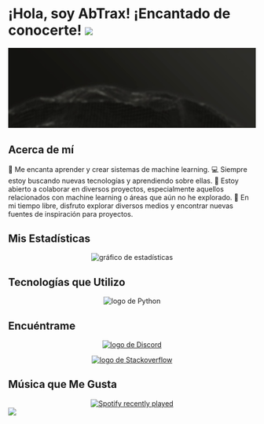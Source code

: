 # ¡Hola, soy AbTrax! ¡Encantado de conocerte! <img src="https://raw.githubusercontent.com/MartinHeinz/MartinHeinz/master/wave.gif" width="30px">

<div align="center">
  <img height="" src="https://github.com/AbTrax/AbTrax/blob/main/abtrax-banner.png?raw=true"  />
</div>

## Acerca de mí

🤖 Me encanta aprender y crear sistemas de machine learning.
💻 Siempre estoy buscando nuevas tecnologías y aprendiendo sobre ellas.
🤝 Estoy abierto a colaborar en diversos proyectos, especialmente aquellos relacionados con machine learning o áreas que aún no he explorado.
🌟 En mi tiempo libre, disfruto explorar diversos medios y encontrar nuevas fuentes de inspiración para proyectos.

## Mis Estadísticas

<div align="center">
  <img src="http://github-profile-summary-cards.vercel.app/api/cards/profile-details?username=AbTrax&theme=bear" width=750  alt="gráfico de estadísticas"/>

</div>

## Tecnologías que Utilizo

<div align="center">
  <img src="https://cdn.jsdelivr.net/gh/devicons/devicon/icons/python/python-original.svg" height="40" width="52" alt="logo de Python"  />
  <!-- Agrega más iconos de tecnologías aquí -->
</div>

## Encuéntrame

<div align="center">
  <a href="https://discord.com/users/1077472454563332157" target="_blank" rel="noopener noreferrer"> <img src="https://img.shields.io/static/v1?message=Discord&logo=discord&label=&color=7289DA&logoColor=white&labelColor=&style=for-the-badge" height="40" alt="logo de Discord"  /></a>
  
  <a href="https://stackoverflow.com/users/19914762/abtrax" target="_blank" rel="noopener noreferrer"> <img src="https://img.shields.io/static/v1?message=Stackoverflow&logo=stackoverflow&label=&color=FE7A16&logoColor=white&labelColor=&style=for-the-badge" height="40" alt="logo de Stackoverflow"  /></a>
</div>

## Música que Me Gusta

<div align="center">
  <a href="https://spotify-github-profile.vercel.app/api/view?uid=4ranv9sv11c8o9svrtdudxl0d&cover_image=true&theme=compact&show_offline=false&background_color=121212">
    <img src="https://spotify-github-profile.vercel.app/api/view.svg?uid=4ranv9sv11c8o9svrtdudxl0d&cover_image=true&theme=compact" alt="Spotify recently played"  />
  </a>
</div>

<img align="left" height="200" src="https://4f.to/img/2022/9/18/221645/large.png"  />
